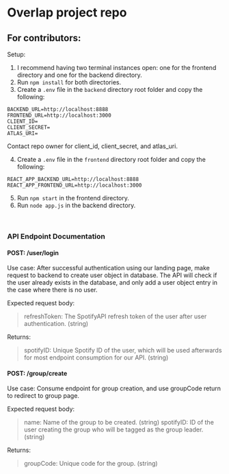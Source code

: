 # Overlap project repo

## For contributors:
Setup:
1. I recommend having two terminal instances open: one for the frontend directory and one for the backend directory.
2. Run `npm install` for both directories.
3. Create a `.env` file in the `backend` directory root folder and copy the following:
```
BACKEND_URL=http://localhost:8888
FRONTEND_URL=http://localhost:3000
CLIENT_ID=
CLIENT_SECRET=
ATLAS_URI=
```
Contact repo owner for client_id, client_secret, and atlas_uri.

4. Create a `.env` file in the `frontend` directory root folder and copy the following:
```
REACT_APP_BACKEND_URL=http://localhost:8888
REACT_APP_FRONTEND_URL=http://localhost:3000
```
5. Run `npm start` in the frontend directory.
6. Run `node app.js` in the backend directory.  
<br/>

### API Endpoint Documentation
#### POST: /user/login
Use case:
After successful authentication using our landing page, make request to backend to create user object in database. The API will check if the user already exists in the database, and only add a user object entry in the case where there is no user.

Expected request body:
> refreshToken: The SpotifyAPI refresh token of the user after user authentication. (string)

Returns:
> spotifyID: Unique Spotify ID of the user, which will be used afterwards for most endpoint consumption for our API. (string)

#### POST: /group/create
Use case:
Consume endpoint for group creation, and use groupCode return to redirect to group page.

Expected request body:
> name: Name of the group to be created. (string)
> spotifyID: ID of the user creating the group who will be tagged as the group leader. (string)

Returns:
> groupCode: Unique code for the group. (string)